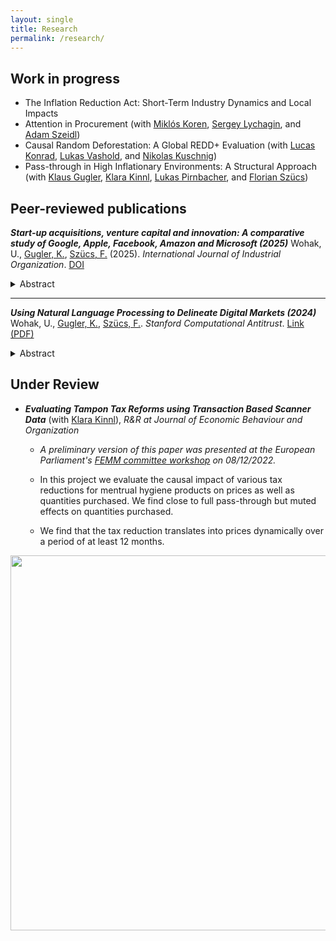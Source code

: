 ```yaml
---
layout: single
title: Research
permalink: /research/
---
```


## Work in progress
- The Inflation Reduction Act: Short-Term Industry Dynamics and Local Impacts
- Attention in Procurement (with [Miklós Koren](https://koren.mk/), [Sergey Lychagin](https://scholar.google.com/citations?user=UftyIF8AAAAJ&hl=en), and [Adam Szeidl](https://adamszeidl.com/))
- Causal Random Deforestation: A Global REDD+ Evaluation (with [Lucas Konrad](https://www.wu.ac.at/en/economics/people/konrad-l), [Lukas Vashold](https://www.vashold.eu/), and [Nikolas Kuschnig](https://www.kuschnig.eu/))
- Pass-through in High Inflationary Environments: A Structural Approach (with [Klaus Gugler](https://www.wu.ac.at/en/economics/people/gugler-k), [Klara Kinnl](https://sites.google.com/view/klarakinnl), [Lukas Pirnbacher](https://www.wu.ac.at/en/economics/people/pirnbacher-l/), and [Florian Szücs](https://www.wu.ac.at/en/economics/people/szuecs-f))

## Peer-reviewed publications

***Start-up acquisitions, venture capital and innovation: A comparative study of Google, Apple, Facebook, Amazon and Microsoft (2025)*** Wohak, U., [Gugler, K.](https://www.wu.ac.at/en/economics/people/gugler-k), [Szücs, F.](https://www.wu.ac.at/en/economics/people/szuecs-f) (2025). *International Journal of Industrial Organization*. [DOI](https://doi.org/10.1016/j.ijindorg.2025.103148)
<details>
  <summary>Abstract</summary>
   <p align="justify">We evaluate the impact of big-tech acquisitions on the incentives for venture capital (VC) investment and innovation. Using data on several hundred acquisitions by Google, Apple, Facebook, Amazon and Microsoft (GAFAM), we study the evolution of VC investment and patenting in affected technology fields relative to control groups. The results show a clear negative impact on VC investment, while the effect on innovation depends on the acquirer and period. Over time, the treatment effects on both outcomes improve, as GAFAM firms' product and tech-portfolios become more similar. Yet, around 14% of acquisitions impact both metrics negatively.</p>
</details>

---

***Using Natural Language Processing to Delineate Digital Markets (2024)*** Wohak, U., [Gugler, K.](https://www.wu.ac.at/en/economics/people/gugler-k), [Szücs, F.](https://www.wu.ac.at/en/economics/people/szuecs-f). *Stanford Computational Antitrust*. [Link (PDF)](https://law.stanford.edu/wp-content/uploads/2024/05/gugler-szucs-wohak.pdf)
<details>
  <summary>Abstract</summary>
   <p align="justify">Delineating relevant antitrust markets poses substantial challenges, particularly so in nascent, digital markets, where data on prices, quantities, and costs often are not available. This study evaluates a complementary approach using Natural Language Processing techniques along with business descriptions of relevant firms to define markets. Applying this method to a sample of start-up acquisitions, we find considerable overlap between our approach and expert assessments by the European Commission.</p>
</details>

## Under Review

- ***Evaluating Tampon Tax Reforms using Transaction Based Scanner Data*** (with [Klara Kinnl](https://sites.google.com/view/klarakinnl)), *R&R at Journal of Economic Behaviour and Organization*

  - *A preliminary version of this paper was presented at the European Parliament's [FEMM committee workshop](https://www.europarl.europa.eu/committees/de/product/product-details/20221202WKS04761) on 08/12/2022.*
  
  - In this project we evaluate the causal impact of various tax reductions for mentrual hygiene products on prices as well as quantities purchased. We find close to full pass-through but muted effects on quantities purchased. 

  - We find that the tax reduction translates into prices dynamically over a period of at least 12 months.

<!--- ![Event_dd graph](/assets/images/event_graph.jpg) --->

<p align="center">
  <img src="/assets/images/event_graph.jpg" width="600">
</p>
